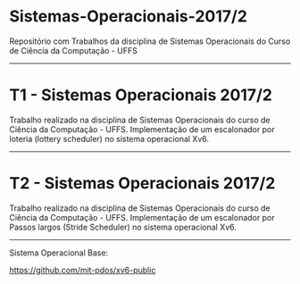 # Sistemas-Operacionais-2017/2
Repositório com Trabalhos da disciplina de Sistemas Operacionais do Curso de Ciência da Computação - UFFS

---

# T1 - Sistemas Operacionais 2017/2

Trabalho realizado na disciplina de Sistemas Operacionais do curso de Ciência da Computação - UFFS.
Implementação de um escalonador por loteria (lottery scheduler) no sistema operacional Xv6.

---

# T2 - Sistemas Operacionais 2017/2

Trabalho realizado na disciplina de Sistemas Operacionais do curso de Ciência da Computação - UFFS.
Implementação de um escalonador por Passos largos (Stride Scheduler) no sistema operacional Xv6.

---

Sistema Operacional Base:

https://github.com/mit-pdos/xv6-public
